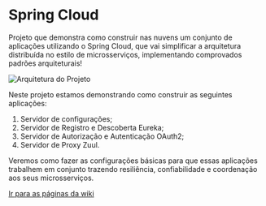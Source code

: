 # Spring Cloud
Projeto que demonstra como construir nas nuvens um conjunto de aplicações utilizando o Spring Cloud, que vai simplificar a arquitetura distribuída no estilo de microsserviços, implementando comprovados padrões arquiteturais! 

![Arquitetura do Projeto](https://github.com/wwenceslau/spring-cloud/blob/master/docs/Spring%20Cloud.png)

Neste projeto estamos demonstrando como construir as seguintes aplicações:
1. Servidor de configurações;
2. Servidor de Registro e Descoberta Eureka;
3. Servidor de Autorização e Autenticação OAuth2;
4. Servidor de Proxy Zuul.

Veremos como fazer as configurações básicas para que essas aplicações trabalhem em conjunto trazendo resiliência, confiabilidade e coordenação aos seus microsserviços. 

[Ir para as páginas da wiki](https://github.com/wwenceslau/spring-cloud/wiki/Spring-Cloud---Objetivo)
